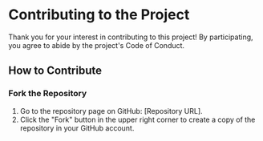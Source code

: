 # Contributing to the Project

Thank you for your interest in contributing to this project! By participating, you agree to abide by the project's Code of Conduct.

## How to Contribute

### Fork the Repository

1. Go to the repository page on GitHub: [Repository URL].
2. Click the "Fork" button in the upper right corner to create a copy of the repository in your GitHub account.

